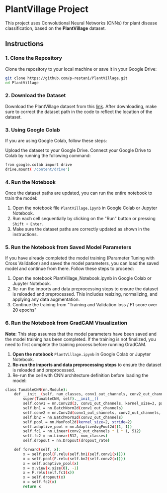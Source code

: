 # PlantVillage Project

This project uses Convolutional Neural Networks (CNNs) for plant disease classification, based on the **PlantVillage** dataset.

## Instructions

### 1. Clone the Repository
Clone the repository to your local machine or save it in your Google Drive:

```bash
git clone https://github.com/p-restani/PlantVillage.git
cd PlantVillage
```


### 2. Download the Dataset
Download the PlantVillage dataset from this [link](https://www.kaggle.com/datasets/emmarex/plantdisease). After downloading, make sure to correct the dataset path in the code to reflect the location of the dataset.



### 3. Using Google Colab
If you are using Google Colab, follow these steps:

Upload the dataset to your Google Drive.
Connect your Google Drive to Colab by running the following command:

````bash
from google.colab import drive
drive.mount('/content/drive')

````


### 4. Run the Notebook

Once the dataset paths are updated, you can run the entire notebook to train the model:

1. Open the notebook file `PlantVillage.ipynb` in Google Colab or Jupyter Notebook.
2. Run each cell sequentially by clicking on the "Run" button or pressing `Shift + Enter`.
3. Make sure the dataset paths are correctly updated as shown in the instructions.


### 5. Run the Notebook from Saved Model Parameters
If you have already completed the model training (Parameter Tuning with Cross Validation) and saved the model parameters, you can load the saved model and continue from there. Follow these steps to proceed:

1. Open the notebook PlantVillage_Notebook.ipynb in Google Colab or Jupyter Notebook.
2. Re-run the imports and data preprocessing steps to ensure the dataset is reloaded and preprocessed. This includes resizing, normalizing, and applying any data augmentation.
3. Continue the training from "Training and Validation loss / F1 score over 20 epochs"
   
   
### 6. Run the Notebook from GradCAM Visualization

**Note**: This step assumes that the model parameters have been saved and the model training has been completed. If the training is not finalized, you need to first complete the training process before running GradCAM.

1. **Open the notebook** `PlantVillage.ipynb` in Google Colab or Jupyter Notebook.
2. **Re-run the imports and data preprocessing steps** to ensure the dataset is reloaded and preprocessed.
3. Re-run the cell with CNN architecture definition before loading the model:

````bash
class TunableCNN(nn.Module):
    def __init__(self, num_classes, conv1_out_channels, conv2_out_channels, dropout_rate):
        super(TunableCNN, self).__init__()
        self.conv1 = nn.Conv2d(3, conv1_out_channels, kernel_size=3, padding=1)
        self.bn1 = nn.BatchNorm2d(conv1_out_channels)
        self.conv2 = nn.Conv2d(conv1_out_channels, conv2_out_channels, kernel_size=3, padding=1)
        self.bn2 = nn.BatchNorm2d(conv2_out_channels)
        self.pool = nn.MaxPool2d(kernel_size=2, stride=2)
        self.adaptive_pool = nn.AdaptiveAvgPool2d((1, 1))
        self.fc1 = nn.Linear(conv2_out_channels * 1 * 1, 512)
        self.fc2 = nn.Linear(512, num_classes)
        self.dropout = nn.Dropout(dropout_rate)

    def forward(self, x):
        x = self.pool(F.relu(self.bn1(self.conv1(x))))
        x = self.pool(F.relu(self.bn2(self.conv2(x))))
        x = self.adaptive_pool(x)
        x = x.view(x.size(0), -1)
        x = F.relu(self.fc1(x))
        x = self.dropout(x)
        x = self.fc2(x)
        return x

````

